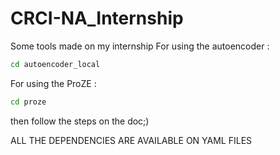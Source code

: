 # CRCI-NA_Internship

Some tools made on my internship
For using the autoencoder :
``` bash
cd autoencoder_local
```
For using the ProZE :
``` bash
cd proze
```
then follow the steps on the doc;)

ALL THE DEPENDENCIES ARE AVAILABLE ON YAML FILES

